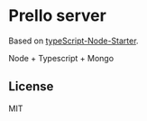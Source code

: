 # Prello server

Based on [typeScript-Node-Starter](https://github.com/Microsoft/TypeScript-Node-Starter).

Node + Typescript + Mongo

## License

MIT